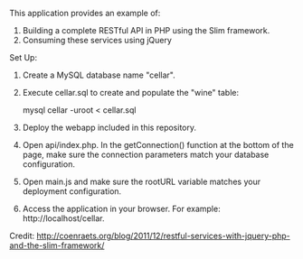
This application provides an example of:

1. Building a complete RESTful API in PHP using the Slim framework.
2. Consuming these services using jQuery

Set Up:

1. Create a MySQL database name "cellar".
2. Execute cellar.sql to create and populate the "wine" table:

	mysql cellar -uroot < cellar.sql

3. Deploy the webapp included in this repository.
4. Open api/index.php. In the getConnection() function at the bottom of the page, make sure the connection parameters match your database configuration. 
5. Open main.js and make sure the rootURL variable matches your deployment configuration.
6. Access the application in your browser. For example: http://localhost/cellar.

Credit: http://coenraets.org/blog/2011/12/restful-services-with-jquery-php-and-the-slim-framework/

